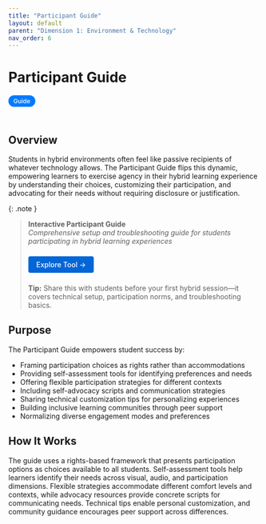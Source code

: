 ```yaml
---
title: "Participant Guide"
layout: default
parent: "Dimension 1: Environment & Technology"
nav_order: 6
---
```


# Participant Guide

<span style="background: #007bff; color: white; padding: 4px 10px; border-radius: 16px; font-size: 12px; font-weight: 500; white-space: nowrap; display: inline-block; margin-bottom: 24px;">Guide</span>

## Overview
Students in hybrid environments often feel like passive recipients of whatever technology allows. The Participant Guide flips this dynamic, empowering learners to exercise agency in their hybrid learning experience by understanding their choices, customizing their participation, and advocating for their needs without requiring disclosure or justification.



{: .note }
> **Interactive Participant Guide**  
> *Comprehensive setup and troubleshooting guide for students participating in hybrid learning experiences*
>
> <a href="{{ '/assets/tools/hybrid-participants-quick-guide-visual.html' | relative_url }}" style="display: inline-block; background: #0366d6; color: white; padding: 8px 16px; text-decoration: none; border-radius: 4px; font-weight: 500; margin: 8px 0; font-size: 14px;">
> Explore Tool →
> </a>
>
> **Tip:** Share this with students before your first hybrid session—it covers technical setup, participation norms, and troubleshooting basics.

## Purpose
The Participant Guide empowers student success by:

- Framing participation choices as rights rather than accommodations
- Providing self-assessment tools for identifying preferences and needs
- Offering flexible participation strategies for different contexts
- Including self-advocacy scripts and communication strategies
- Sharing technical customization tips for personalizing experiences
- Building inclusive learning communities through peer support
- Normalizing diverse engagement modes and preferences

## How It Works

The guide uses a rights-based framework that presents participation options as choices available to all students. Self-assessment tools help learners identify their needs across visual, audio, and participation dimensions. Flexible strategies accommodate different comfort levels and contexts, while advocacy resources provide concrete scripts for communicating needs. Technical tips enable personal customization, and community guidance encourages peer support across differences.